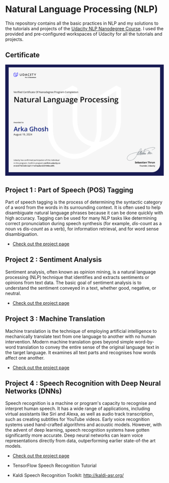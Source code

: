 # Natural Language Processing (NLP)

This repository contains all the basic practices in NLP and my solutions to the tutorials and projects of the [Udacity NLP Nanodegree Course](https://www.udacity.com/course/natural-language-processing-nanodegree--nd892). I used the provided and pre-configured workspaces of Udacity for all the tutorials and projects.

## Certificate

[<img src="./FinalCertificate.PNG">](https://confirm.udacity.com/e/d71b7a50-3a21-11ef-ba8e-6331940ccd95)

## Project 1 : Part of Speech (POS) Tagging

Part of speech tagging is the process of determining the syntactic category of a word from the words in its surrounding context. It is often used to help disambiguate natural language phrases because it can be done quickly with high accuracy. Tagging can be used for many NLP tasks like determining correct pronunciation during speech synthesis (for example, _dis_-count as a noun vs dis-_count_ as a verb), for information retrieval, and for word sense disambiguation.

- [Check out the project page](<https://github.com/aghoshpro/myProjects/tree/main/Natural%20Language%20Processing%20(NLP)/Project%2001%20-%20HMM%20Tagger#introduction>)

## Project 2 : Sentiment Analysis

Sentiment analysis, often known as opinion mining, is a natural language processing (NLP) technique that identifies and extracts sentiments or opinions from text data. The basic goal of sentiment analysis is to understand the sentiment conveyed in a text, whether good, negative, or neutral.

- [Check out the project page](<https://github.com/aghoshpro/myProjects/tree/main/Natural%20Language%20Processing%20(NLP)/Project%2002%20-%20Sentiment%20Analysis#personality-determination-based-on-sentiment-analysis>)

## Project 3 : Machine Translation

Machine translation is the technique of employing artificial intelligence to mechanically translate text from one language to another with no human intervention. Modern machine translation goes beyond simple word-by-word translation to convey the entire sense of the original language text in the target language. It examines all text parts and recognises how words affect one another.

- [Check out the project page](<https://github.com/aghoshpro/myProjects/tree/main/Natural%20Language%20Processing%20(NLP)/Project%2003%20-%20Machine%20Translation#introduction>)

## Project 4 : Speech Recognition with Deep Neural Networks (DNNs)

Speech recognition is a machine or program's capacity to recognise and interpret human speech. It has a wide range of applications, including virtual assistants like Siri and Alexa, as well as audio track transcription, such as creating subtitles for YouTube videos. Early voice recognition systems used hand-crafted algorithms and acoustic models. However, with the advent of deep learning, speech recognition systems have gotten significantly more accurate. Deep neural networks can learn voice representations directly from data, outperforming earlier state-of-the art models.

- [Check out the project page](<https://github.com/aghoshpro/myProjects/tree/main/Natural%20Language%20Processing%20(NLP)/Project%2004%20-%20Speech%20Recognition%20with%20DNN>)

- TensorFlow Speech Recognition Tutorial
- Kaldi Speech Recognition Toolkit: http://kaldi-asr.org/
